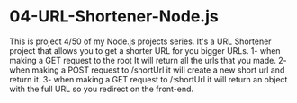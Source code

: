 # 04-URL-Shortener-Node.js

This is project 4/50 of my Node.js projects series. It's a URL Shortener project that allows you to get a shorter URL for you bigger URLs. 
1- when making a GET request to the root It will return all the urls that you made.
2- when making a POST request to /shortUrl it will create a new short url and return it.
3- when making a GET request to /:shortUrl it will return an object with the full URL so you redirect on the front-end.